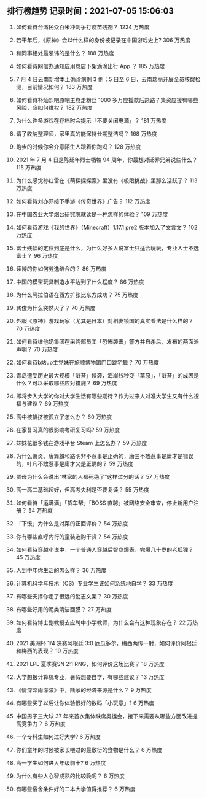 
## 排行榜趋势 记录时间：2021-07-05 15:06:03
  
  1. 如何看待台湾民众百米冲刺争打疫苗残剂？ 1224 万热度
    
  2. 若干年后，《原神》会以什么样的身份被记录在中国游戏史上? 306 万热度
    
  3. 和同事相处最忌讳的是什么？ 188 万热度
    
  4. 如何看待网信办通知应用商店下架滴滴出行 App ？ 185 万热度
    
  5. 7 月 4 日云南新增本土确诊病例 3 例；5 日至 6 日，云南瑞丽开展全员核酸检测，目前情况如何？ 183 万热度
    
  6. 如何看待朴灿烈吧原吧主卷走粉丝 1000 多万应援款后跑路？集资应援有哪些风险，应如何维权？ 182 万热度
    
  7. 为什么许多游戏在存档时会提示「不要关闭电源」？ 181 万热度
    
  8. 请了收纳整理师，家里真的能保持长期整洁吗？ 168 万热度
    
  9. 跑步的时候你会介意陌生人跟着你跑吗？ 128 万热度
    
  10. 2021 年 7 月 4 日是陈延年烈士牺牲 94 周年，你最想对延乔兄弟说些什么？ 115 万热度
    
  11. 为什么感觉孙红雷在《萌探探探案》里没有《极限挑战》里那么活跃了？ 113 万热度
    
  12. 如何看待刘亦菲接下手游《传奇世界》广告？ 112 万热度
    
  13. 在中国农业大学烟台研究院就读是一种怎样的体验？ 109 万热度
    
  14. 如何看待游戏《我的世界》（Minecraft）1.17.1 pre2 版本加入了文言文？ 102 万热度
    
  15. 富士残幅的定位到底是什么，为什么好多人说富士只适合玩玩，专业人士不选富士？ 96 万热度
    
  16. 读博的你如何劳逸结合的？ 86 万热度
    
  17. 中国的模型玩具制造水平达到了什么程度？ 86 万热度
    
  18. 为什么阿拉伯语在西方扩张比东方成功？ 75 万热度
    
  19. 龚俊为什么突然火了？ 70 万热度
    
  20. 外服《原神》游戏玩家（尤其是日本）对稻妻锁国的真实看法是什么样的？ 70 万热度
    
  21. 如何看待维他奶集团在采购部员工「恐怖袭击」警方并自杀后，发布的两面派声明？ 70 万热度
    
  22. 如何看待b站up主党妹在旅顺博物馆门口跳宅舞？ 70 万热度
    
  23. 青岛遭受历史最大规模「浒苔」侵袭，海岸线秒变「草原」，「浒苔」的成因是什么？可以采取哪些应对措施？ 69 万热度
    
  24. 即将步入大学的你对大学生活有哪些期待？作为过来人对准大学生又有什么祝福与建议？ 69 万热度
    
  25. 高中被排挤被孤立了怎么办？ 60 万热度
    
  26. 在家复习真的很影响考研复习吗? 59 万热度
    
  27. 妹妹花很多钱在游戏平台 Steam 上怎么办？ 59 万热度
    
  28. 为什么萧炎、唐舞麟和路明非不惹事是正确的，唐三不敢惹事是庸才是错误的，叶凡不敢惹事是庸才又是正确的？ 59 万热度
    
  29. 贾母为什么会说出“林家的人都死绝了”这样过分的话？ 57 万热度
    
  30. 高一高二基础超好，但高考失利是否要复读？ 55 万热度
    
  31. 如何看待「运满满」「货车帮」「BOSS 直聘」被网络安全审查，停止新用户注册？ 54 万热度
    
  32. 「下饭」为什么是对菜的正面评价？ 54 万热度
    
  33. 你有哪些直呼内行的童装选购干货？ 54 万热度
    
  34. 如何看待穿越小说中，一个普通人穿越后智商爆表，完爆几十岁的老狐狸？ 45 万热度
    
  35. 人到中年你生活的怎么样？ 36 万热度
    
  36. 计算机科学与技术（CS）专业学生该如何系统地自学？ 33 万热度
    
  37. 有哪些支撑你走了很远的励志文案？ 30 万热度
    
  38. 有哪些好用的泥类清洁面膜？ 27 万热度
    
  39. 如何看待博士副教授去应聘中小学教师，为什么会有这种现象存在？ 22 万热度
    
  40. 2021 美洲杯 1/4 决赛阿根廷 3:0 厄瓜多尔，梅西两传一射，如何评价阿根廷和梅西的表现？ 19 万热度
    
  41. 2021 LPL 夏季赛SN 2:1 RNG，如何评价这场比赛？ 18 万热度
    
  42. 大学想报计算机专业，暑假想要自学，有哪些建议？ 13 万热度
    
  43. 《情深深雨濛濛》中，陆家的经济来源是什么？ 9 万热度
    
  44. 有哪些买了以后让你体验很好的数码「小玩意」? 6 万热度
    
  45. 中国男子三大球 37 年来首次集体缺席奥运会，接下来需要从哪些方面改进提高竞争力？ 6 万热度
    
  46. 一个专科生如何过好大学? 6 万热度
    
  47. 你们童年的时候被家长喂过的最敷衍的食物是什么？ 6 万热度
    
  48. 高一学生如何进入年级前十? 6 万热度
    
  49. 为什么有些人心智成熟的比较晚呢？ 6 万热度
    
  50. 有哪些宿舍条件好的二本大学值得推荐？ 6 万热度
    